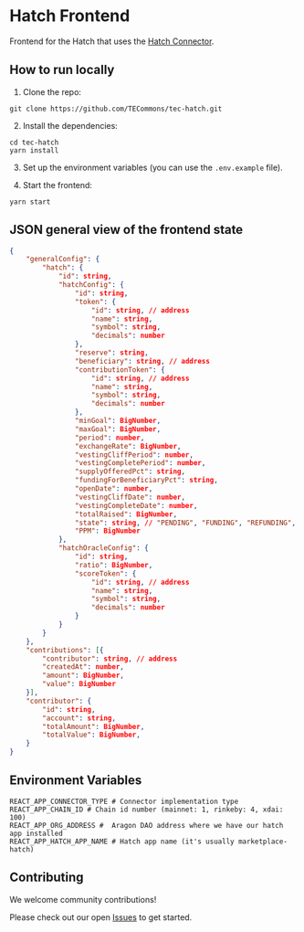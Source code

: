# Hatch Frontend

Frontend for the Hatch that uses the [Hatch Connector](https://github.com/TECommons/hatch-connector). 

## How to run locally

1. Clone the repo:

```
git clone https://github.com/TECommons/tec-hatch.git
```

2. Install the dependencies:

```
cd tec-hatch
yarn install
```

3. Set up the environment variables (you can use the `.env.example` file).

4. Start the frontend:

```
yarn start
```

## JSON general view of the frontend state

```json
{
    "generalConfig": {
        "hatch": {
            "id": string,
            "hatchConfig": {
                "id": string,
                "token": {
                    "id": string, // address
                    "name": string,
                    "symbol": string,
                    "decimals": number
                },
                "reserve": string,
                "beneficiary": string, // address
                "contributionToken": {
                    "id": string, // address
                    "name": string,
                    "symbol": string,
                    "decimals": number
                },
                "minGoal": BigNumber,
                "maxGoal": BigNumber,
                "period": number,
                "exchangeRate": BigNumber,
                "vestingCliffPeriod": number,
                "vestingCompletePeriod": number,
                "supplyOfferedPct": string,
                "fundingForBeneficiaryPct": string,
                "openDate": number,
                "vestingCliffDate": number,
                "vestingCompleteDate": number,
                "totalRaised": BigNumber,
                "state": string, // "PENDING", "FUNDING", "REFUNDING", "GOAL_REACHED" or "CLOSED",
                "PPM": BigNumber
            },
            "hatchOracleConfig": {
                "id": string,
                "ratio": BigNumber,
                "scoreToken": {
                    "id": string, // address
                    "name": string,
                    "symbol": string,
                    "decimals": number
                }
            }
        }
    },
    "contributions": [{
        "contributor": string, // address
        "createdAt": number,
        "amount": BigNumber,
        "value": BigNumber
    }],
    "contributor": {
        "id": string,
        "account": string,
        "totalAmount": BigNumber,
        "totalValue": BigNumber,
    }
}
```

## Environment Variables

```
REACT_APP_CONNECTOR_TYPE # Connector implementation type
REACT_APP_CHAIN_ID # Chain id number (mainnet: 1, rinkeby: 4, xdai: 100)
REACT_APP_ORG_ADDRESS #  Aragon DAO address where we have our hatch app installed
REACT_APP_HATCH_APP_NAME # Hatch app name (it's usually marketplace-hatch)
```

## Contributing

We welcome community contributions!

Please check out our open [Issues](https://github.com/TECommons/tec-hatch/issues) to get started.